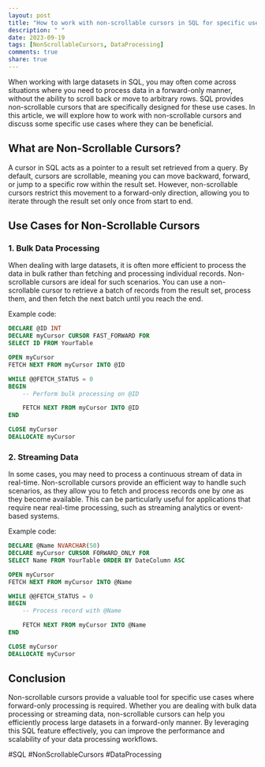 ```yaml
---
layout: post
title: "How to work with non-scrollable cursors in SQL for specific use cases"
description: " "
date: 2023-09-19
tags: [NonScrollableCursors, DataProcessing]
comments: true
share: true
---
```


When working with large datasets in SQL, you may often come across situations where you need to process data in a forward-only manner, without the ability to scroll back or move to arbitrary rows. SQL provides non-scrollable cursors that are specifically designed for these use cases. In this article, we will explore how to work with non-scrollable cursors and discuss some specific use cases where they can be beneficial.

## What are Non-Scrollable Cursors?

A cursor in SQL acts as a pointer to a result set retrieved from a query. By default, cursors are scrollable, meaning you can move backward, forward, or jump to a specific row within the result set. However, non-scrollable cursors restrict this movement to a forward-only direction, allowing you to iterate through the result set only once from start to end.

## Use Cases for Non-Scrollable Cursors

### 1. Bulk Data Processing

When dealing with large datasets, it is often more efficient to process the data in bulk rather than fetching and processing individual records. Non-scrollable cursors are ideal for such scenarios. You can use a non-scrollable cursor to retrieve a batch of records from the result set, process them, and then fetch the next batch until you reach the end.

Example code:
```sql
DECLARE @ID INT
DECLARE myCursor CURSOR FAST_FORWARD FOR
SELECT ID FROM YourTable

OPEN myCursor
FETCH NEXT FROM myCursor INTO @ID

WHILE @@FETCH_STATUS = 0
BEGIN
    -- Perform bulk processing on @ID

    FETCH NEXT FROM myCursor INTO @ID
END

CLOSE myCursor
DEALLOCATE myCursor
```

### 2. Streaming Data

In some cases, you may need to process a continuous stream of data in real-time. Non-scrollable cursors provide an efficient way to handle such scenarios, as they allow you to fetch and process records one by one as they become available. This can be particularly useful for applications that require near real-time processing, such as streaming analytics or event-based systems.

Example code:
```sql
DECLARE @Name NVARCHAR(50)
DECLARE myCursor CURSOR FORWARD_ONLY FOR
SELECT Name FROM YourTable ORDER BY DateColumn ASC

OPEN myCursor
FETCH NEXT FROM myCursor INTO @Name

WHILE @@FETCH_STATUS = 0
BEGIN
    -- Process record with @Name

    FETCH NEXT FROM myCursor INTO @Name
END

CLOSE myCursor
DEALLOCATE myCursor
```

## Conclusion

Non-scrollable cursors provide a valuable tool for specific use cases where forward-only processing is required. Whether you are dealing with bulk data processing or streaming data, non-scrollable cursors can help you efficiently process large datasets in a forward-only manner. By leveraging this SQL feature effectively, you can improve the performance and scalability of your data processing workflows.

#SQL #NonScrollableCursors #DataProcessing